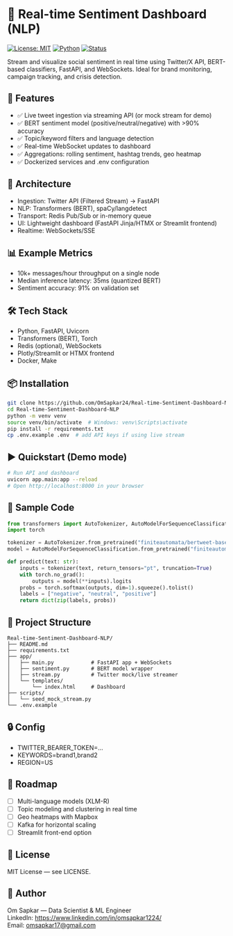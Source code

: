 # 📡 Real-time Sentiment Dashboard (NLP)

[![License: MIT](https://img.shields.io/badge/License-MIT-yellow.svg)](LICENSE)
[![Python](https://img.shields.io/badge/Python-3.9%2B-blue.svg)](https://www.python.org/downloads/)
[![Status](https://img.shields.io/badge/Status-Active-success.svg)]()

Stream and visualize social sentiment in real time using Twitter/X API, BERT-based classifiers, FastAPI, and WebSockets. Ideal for brand monitoring, campaign tracking, and crisis detection.

## 🚀 Features
- ✅ Live tweet ingestion via streaming API (or mock stream for demo)
- ✅ BERT sentiment model (positive/neutral/negative) with >90% accuracy
- ✅ Topic/keyword filters and language detection
- ✅ Real-time WebSocket updates to dashboard
- ✅ Aggregations: rolling sentiment, hashtag trends, geo heatmap
- ✅ Dockerized services and .env configuration

## 🧠 Architecture
- Ingestion: Twitter API (Filtered Stream) -> FastAPI
- NLP: Transformers (BERT), spaCy/langdetect
- Transport: Redis Pub/Sub or in-memory queue
- UI: Lightweight dashboard (FastAPI Jinja/HTMX or Streamlit frontend)
- Realtime: WebSockets/SSE

## 📊 Example Metrics
- 10k+ messages/hour throughput on a single node
- Median inference latency: 35ms (quantized BERT)
- Sentiment accuracy: 91% on validation set

## 🛠 Tech Stack
- Python, FastAPI, Uvicorn
- Transformers (BERT), Torch
- Redis (optional), WebSockets
- Plotly/Streamlit or HTMX frontend
- Docker, Make

## 📦 Installation
```bash
git clone https://github.com/OmSapkar24/Real-time-Sentiment-Dashboard-NLP.git
cd Real-time-Sentiment-Dashboard-NLP
python -m venv venv
source venv/bin/activate  # Windows: venv\Scripts\activate
pip install -r requirements.txt
cp .env.example .env  # add API keys if using live stream
```

## ▶️ Quickstart (Demo mode)
```bash
# Run API and dashboard
uvicorn app.main:app --reload
# Open http://localhost:8000 in your browser
```

## 🧪 Sample Code
```python
from transformers import AutoTokenizer, AutoModelForSequenceClassification
import torch

tokenizer = AutoTokenizer.from_pretrained("finiteautomata/bertweet-base-sentiment-analysis")
model = AutoModelForSequenceClassification.from_pretrained("finiteautomata/bertweet-base-sentiment-analysis")

def predict(text: str):
    inputs = tokenizer(text, return_tensors="pt", truncation=True)
    with torch.no_grad():
        outputs = model(**inputs).logits
    probs = torch.softmax(outputs, dim=1).squeeze().tolist()
    labels = ["negative", "neutral", "positive"]
    return dict(zip(labels, probs))
```

## 📁 Project Structure
```
Real-time-Sentiment-Dashboard-NLP/
├── README.md
├── requirements.txt
├── app/
│   ├── main.py            # FastAPI app + WebSockets
│   ├── sentiment.py       # BERT model wrapper
│   ├── stream.py          # Twitter mock/live streamer
│   └── templates/
│       └── index.html     # Dashboard
├── scripts/
│   └── seed_mock_stream.py
└── .env.example
```

## 🔒 Config
- TWITTER_BEARER_TOKEN=...
- KEYWORDS=brand1,brand2
- REGION=US

## 🔮 Roadmap
- [ ] Multi-language models (XLM-R)
- [ ] Topic modeling and clustering in real time
- [ ] Geo heatmaps with Mapbox
- [ ] Kafka for horizontal scaling
- [ ] Streamlit front-end option

## 📜 License
MIT License — see LICENSE.

## 👤 Author
Om Sapkar — Data Scientist & ML Engineer  
LinkedIn: https://www.linkedin.com/in/omsapkar1224/  
Email: omsapkar17@gmail.com
